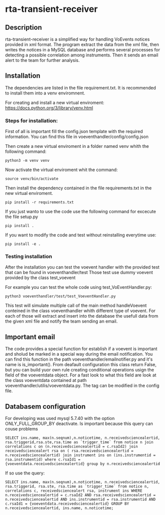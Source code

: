 # rta-transient-receiver

## Description

rta-transient-receiver is a simplified way for handling VoEvents notices provided in xml format.
The program extract the data from the xml file, then writes the notices in a MySQL database and performs several processes for detecting a possible correlation among instruments. Then it sends an email alert to the team for further analysis.

## Installation
The dependencies are listed in the file requirement.txt. It is recommended to install them into a venv enviromnent.

For creating and install a new virtual enviroment: https://docs.python.org/3/library/venv.html

### Steps for installation:

First of all is important fill the config.json template with the required information. 
You can find this file in voeventhandler/config/config.json

Then create a new virtual enviroment in a folder named venv whith the following command: 
```
python3 -m venv venv
```

Now activate the virtual enviroment whit the command: 
```
source venv/bin/activate
```

Then install the dependency contained in the file requirements.txt in the new virtual enviroment. 
```
pip install -r requirements.txt
```

If you just wanto to use the code use the following command for excecute the file setup.py
```
pip install .
```

If you want to modify the code and test without reinstalling everytime use:
```
pip install -e .
```


### Testing installation
After the installation you can test the voevent handler with the provided test that can be found in voeventhandler/test
Those test use dummy voevent provided by the class test_voevent

For example you can test the whole code using test_VoEventHandler.py:
```
python3 voeventhandler/test/test_VoeventHandler.py
```
This test will simulate multiple call of the main method handleVoevent conteined in the class voeventhandler whith different type of voevent.
For each of those will extract and insert into the database the usefull data from the given xml file and notify the team sending an email. 

## Important email 
The code provides a special function for establish if a voevent is important and sholud be marked in a special way during the email notification. 
You can find this function in the path voeventhandler/emailnotifier.py and it's name is is_important(). 
From deafault configuration this class return False, but you can build yuor own rule creating conditional operations usign the field of the voeventdata object. For a fast look to what this field are look at the class voeventdata contained at path voeventhandler/utilis/voeventdata.py. The tag can be modified in the config file.

## Databasem configuration
For developing was used mysql 5.7.40 with the option ONLY_FULL_GROUP_BY deactivate. 
Is important because this query can couse problems
```
SELECT ins.name, max(n.seqnum),n.noticetime, n.receivedsciencealertid, rsa.triggerid,rsa.ste,rsa.time as `trigger_time` from notice n join correlations c on (n.receivedsciencealertid = c.rsaId2) join receivedsciencealert rsa on ( rsa.receivedsciencealertid = n.receivedsciencealertid) join instrument ins on (ins.instrumentid = rsa.instrumentid) where c.rsaId1 = {voeventdata.receivedsciencealertid} group by n.receivedsciencealertid
```

If so use the query: 
```
SELECT ins.name, max(n.seqnum),n.noticetime, n.receivedsciencealertid, rsa.triggerid, rsa.ste, rsa.time as `trigger_time` from notice n, correlations c, receivedsciencealert rsa, instrument ins WHERE n.receivedsciencealertid = c.rsaId2 AND rsa.receivedsciencealertid = n.receivedsciencealertid AND ins.instrumentid = rsa.instrumentid AND c.rsaId1 = {voeventdata.receivedsciencealertid} GROUP BY n.receivedsciencealertid, ins.name, n.noticetime;
```
